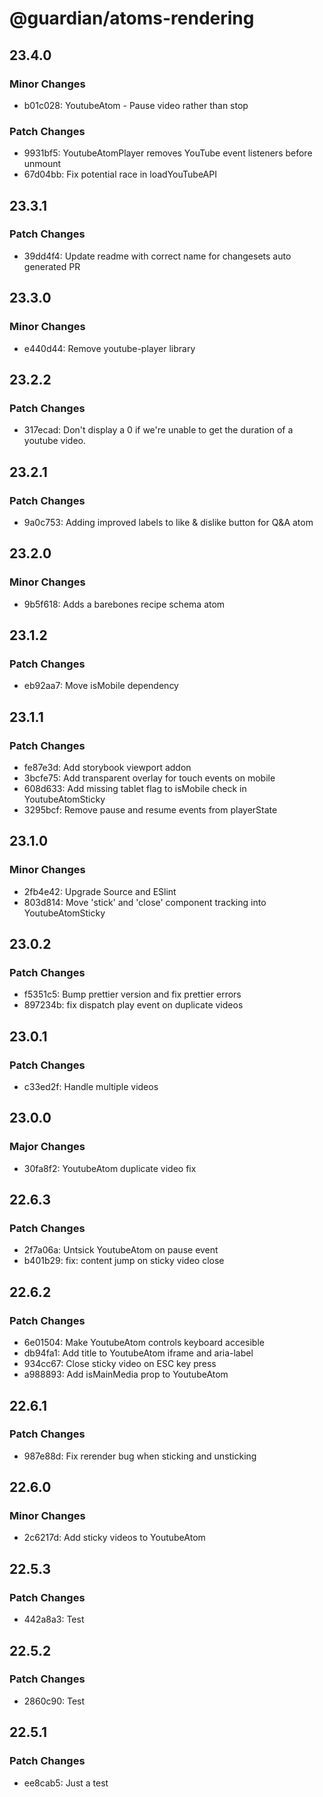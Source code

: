 # @guardian/atoms-rendering

## 23.4.0

### Minor Changes

-   b01c028: YoutubeAtom - Pause video rather than stop

### Patch Changes

-   9931bf5: YoutubeAtomPlayer removes YouTube event listeners before unmount
-   67d04bb: Fix potential race in loadYouTubeAPI

## 23.3.1

### Patch Changes

-   39dd4f4: Update readme with correct name for changesets auto generated PR

## 23.3.0

### Minor Changes

-   e440d44: Remove youtube-player library

## 23.2.2

### Patch Changes

-   317ecad: Don't display a 0 if we're unable to get the duration of a youtube video.

## 23.2.1

### Patch Changes

-   9a0c753: Adding improved labels to like & dislike button for Q&A atom

## 23.2.0

### Minor Changes

-   9b5f618: Adds a barebones recipe schema atom

## 23.1.2

### Patch Changes

-   eb92aa7: Move isMobile dependency

## 23.1.1

### Patch Changes

-   fe87e3d: Add storybook viewport addon
-   3bcfe75: Add transparent overlay for touch events on mobile
-   608d633: Add missing tablet flag to isMobile check in YoutubeAtomSticky
-   3295bcf: Remove pause and resume events from playerState

## 23.1.0

### Minor Changes

-   2fb4e42: Upgrade Source and ESlint
-   803d814: Move 'stick' and 'close' component tracking into YoutubeAtomSticky

## 23.0.2

### Patch Changes

-   f5351c5: Bump prettier version and fix prettier errors
-   897234b: fix dispatch play event on duplicate videos

## 23.0.1

### Patch Changes

-   c33ed2f: Handle multiple videos

## 23.0.0

### Major Changes

-   30fa8f2: YoutubeAtom duplicate video fix

## 22.6.3

### Patch Changes

-   2f7a06a: Untsick YoutubeAtom on pause event
-   b401b29: fix: content jump on sticky video close

## 22.6.2

### Patch Changes

-   6e01504: Make YoutubeAtom controls keyboard accesible
-   db94fa1: Add title to YoutubeAtom iframe and aria-label
-   934cc67: Close sticky video on ESC key press
-   a988893: Add isMainMedia prop to YoutubeAtom

## 22.6.1

### Patch Changes

-   987e88d: Fix rerender bug when sticking and unsticking

## 22.6.0

### Minor Changes

-   2c6217d: Add sticky videos to YoutubeAtom

## 22.5.3

### Patch Changes

-   442a8a3: Test

## 22.5.2

### Patch Changes

-   2860c90: Test

## 22.5.1

### Patch Changes

-   ee8cab5: Just a test
